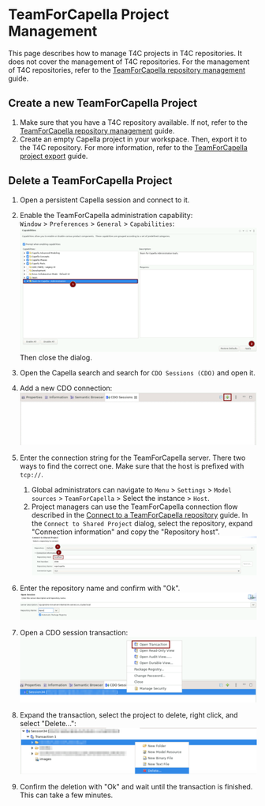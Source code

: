 <!--
 ~ SPDX-FileCopyrightText: Copyright DB InfraGO AG and contributors
 ~ SPDX-License-Identifier: Apache-2.0
 -->

# TeamForCapella Project Management

This page describes how to manage T4C projects in T4C repositories. It does not
cover the management of T4C repositories. For the management of T4C
repositories, refer to the
[TeamForCapella repository management](../repository-management/index.md)
guide.

## Create a new TeamForCapella Project

1. Make sure that you have a T4C repository available. If not, refer to the
   [TeamForCapella repository management](../repository-management/index.md)
   guide.
1. Create an empty Capella project in your workspace. Then, export it to the
   T4C repository. For more information, refer to the
   [TeamForCapella project export](../../../user/tools/capella/teamforcapella/export/index.md)
   guide.

## Delete a TeamForCapella Project

1. Open a persistent Capella session and connect to it.
1. Enable the TeamForCapella administration capability: <br /> `Window` >
   `Preferences` > `General` > `Capabilities`:
   ![Activate TeamForCapella administration capabilities](./activate-t4c-administration-guide.png)
   Then close the dialog.
1. Open the Capella search and search for `CDO Sessions (CDO)` and open it.
1. Add a new CDO connection:
   ![Add a new CDO connection](./add-new-cdo-session.png)
1. Enter the connection string for the TeamForCapella server. There two ways to
   find the correct one. Make sure that the host is prefixed with `tcp://`.

   1. Global administrators can navigate to `Menu` > `Settings` >
      `Model sources` > `TeamForCapella` > Select the instance > `Host`.
   1. Project managers can use the TeamForCapella connection flow described in
      the
      [Connect to a TeamForCapella repository](../../../user/tools/capella/teamforcapella/export/index.md)
      guide. In the `Connect to Shared Project` dialog, select the repository,
      expand "Connection information" and copy the "Repository host".
      ![Find out T4C server host](./find-out-repository-host.png)

1. Enter the repository name and confirm with "Ok".
   ![Open CDO session](./open-cdo-session.png)
1. Open a CDO session transaction:
   ![Open a CDO transaction](./open-cdo-transaction.png)
1. Expand the transaction, select the project to delete, right click, and
   select "Delete...": ![Delete a T4C project](./delete-t4c-project.png)
1. Confirm the deletion with "Ok" and wait until the transaction is finished.
   This can take a few minutes.
